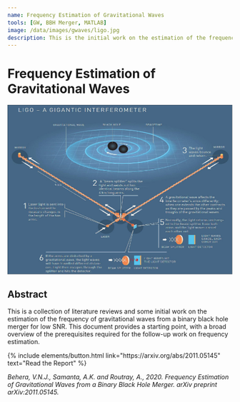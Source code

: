 ```yaml
---
name: Frequency Estimation of Gravitational Waves
tools: [GW, BBH Merger, MATLAB]
image: /data/images/gwaves/ligo.jpg
description: This is the initial work on the estimation of the frequency of gravitational waves from a binary black hole merger for low SNR.
---
```


# Frequency Estimation of Gravitational Waves

![preview](/data/images/gwaves/ligo.jpeg)

## Abstract
This is a collection of literature reviews and some initial work on the estimation of the frequency of gravitational waves from a binary black hole merger for low SNR. This document provides a starting point, with a broad overview of the prerequisites required for the follow-up work on frequency estimation.

<p class="text-center">
{% include elements/button.html link="https://arxiv.org/abs/2011.05145" text="Read the Report" %}
</p>

_Behera, V.N.J., Samanta, A.K. and Routray, A., 2020. Frequency Estimation of Gravitational Waves from a Binary Black Hole Merger. arXiv preprint arXiv:2011.05145._